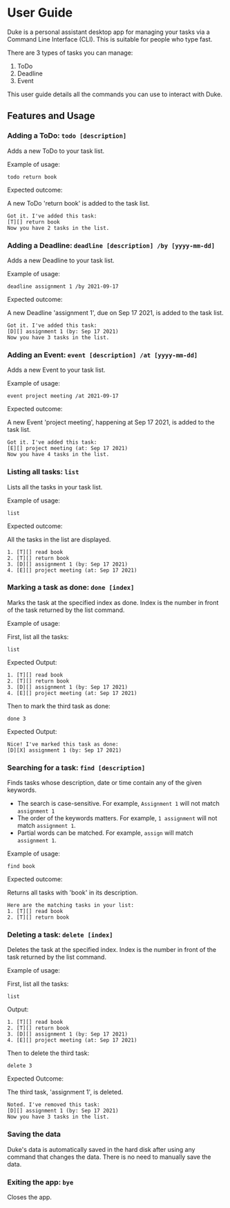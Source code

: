 # User Guide
Duke is a personal assistant desktop app for managing your tasks via a Command Line Interface (CLI). This is suitable for people who type fast.

There are 3 types of tasks you can manage:
1. ToDo
2. Deadline
3. Event

This user guide details all the commands you can use to interact with Duke.

## Features and Usage
### Adding a ToDo: `todo [description]`
Adds a new ToDo to your task list.

Example of usage:

`todo return book`

Expected outcome:

A new ToDo 'return book' is added to the task list.

```
Got it. I've added this task:
[T][] return book
Now you have 2 tasks in the list.
```


### Adding a Deadline: `deadline [description] /by [yyyy-mm-dd]`
Adds a new Deadline to your task list.

Example of usage:

`deadline assignment 1 /by 2021-09-17`

Expected outcome:

A new Deadline 'assignment 1', due on Sep 17 2021, is added to the task list.

```
Got it. I've added this task:
[D][] assignment 1 (by: Sep 17 2021)
Now you have 3 tasks in the list.
```

### Adding an Event: `event [description] /at [yyyy-mm-dd]`
Adds a new Event to your task list.

Example of usage:

`event project meeting /at 2021-09-17`

Expected outcome:

A new Event 'project meeting', happening at Sep 17 2021, is added to the task list.

```
Got it. I've added this task:
[E][] project meeting (at: Sep 17 2021)
Now you have 4 tasks in the list.
```

### Listing all tasks: `list`
Lists all the tasks in your task list.

Example of usage:

`list`

Expected outcome:

All the tasks in the list are displayed.

```
1. [T][] read book
2. [T][] return book
3. [D][] assignment 1 (by: Sep 17 2021)
4. [E][] project meeting (at: Sep 17 2021)
```

### Marking a task as done: `done [index]`
Marks the task at the specified index as done. Index is the number in front of the task returned by the list command. 

Example of usage:

First, list all the tasks:

`list`

Expected Output:
```
1. [T][] read book
2. [T][] return book
3. [D][] assignment 1 (by: Sep 17 2021)
4. [E][] project meeting (at: Sep 17 2021)
```

Then to mark the third task as done:

`done 3`

Expected Output:
```
Nice! I've marked this task as done:
[D][X] assignment 1 (by: Sep 17 2021)
```


### Searching for a task: `find [description]`
Finds tasks whose description, date or time contain any of the given keywords.
* The search is case-sensitive. For example, ```Assignment 1``` will not match ```assignment 1```
* The order of the keywords matters. For example, ```1 assignment``` will not match ```assignment 1```.
* Partial words can be matched. For example, ```assign``` will match ```assignment 1```.

Example of usage:

`find book`

Expected outcome:

Returns all tasks with 'book' in its description.

```
Here are the matching tasks in your list:
1. [T][] read book
2. [T][] return book
```


### Deleting a task: `delete [index]`
Deletes the task at the specified index. Index is the number in front of the task returned by the list command. 

Example of usage:

First, list all the tasks:

`list`

Output:
```
1. [T][] read book
2. [T][] return book
3. [D][] assignment 1 (by: Sep 17 2021)
4. [E][] project meeting (at: Sep 17 2021)
```

Then to delete the third task:

`delete 3`

Expected Outcome:

The third task, 'assignment 1', is deleted.

```
Noted. I've removed this task:
[D][] assignment 1 (by: Sep 17 2021)
Now you have 3 tasks in the list.
```


### Saving the data
Duke's data is automatically saved in the hard disk after using any command that changes the data. There is no need to manually save the data.


### Exiting the app: `bye`
Closes the app.

